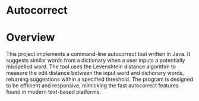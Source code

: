 # Autocorrect

# Overview
This project implements a command-line autocorrect tool written in Java. It suggests similar words from a dictionary when a user inputs a potentially misspelled word. The tool uses the Levenshtein distance algorithm to measure the edit distance between the input word and dictionary words, returning suggestions within a specified threshold. The program is designed to be efficient and responsive, mimicking the fast autocorrect features found in modern text-based platforms.
